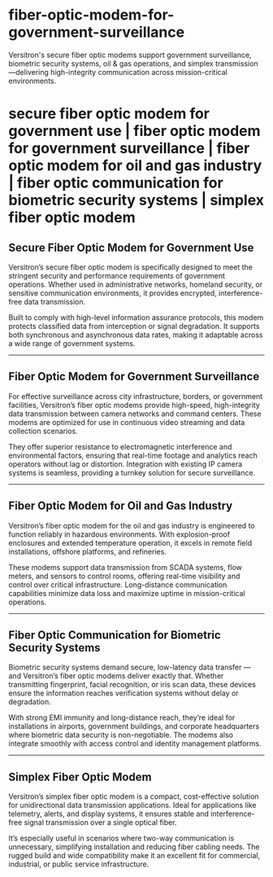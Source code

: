 # fiber-optic-modem-for-government-surveillance
Versitron's secure fiber optic modems support government surveillance, biometric security systems, oil &amp; gas operations, and simplex transmission—delivering high-integrity communication across mission-critical environments.

# secure fiber optic modem for government use | fiber optic modem for government surveillance | fiber optic modem for oil and gas industry | fiber optic communication for biometric security systems | simplex fiber optic modem

## Secure Fiber Optic Modem for Government Use

Versitron’s secure fiber optic modem is specifically designed to meet the stringent security and performance requirements of government operations. Whether used in administrative networks, homeland security, or sensitive communication environments, it provides encrypted, interference-free data transmission.

Built to comply with high-level information assurance protocols, this modem protects classified data from interception or signal degradation. It supports both synchronous and asynchronous data rates, making it adaptable across a wide range of government systems.

---

## Fiber Optic Modem for Government Surveillance

For effective surveillance across city infrastructure, borders, or government facilities, Versitron’s fiber optic modems provide high-speed, high-integrity data transmission between camera networks and command centers. These modems are optimized for use in continuous video streaming and data collection scenarios.

They offer superior resistance to electromagnetic interference and environmental factors, ensuring that real-time footage and analytics reach operators without lag or distortion. Integration with existing IP camera systems is seamless, providing a turnkey solution for secure surveillance.

---

## Fiber Optic Modem for Oil and Gas Industry

Versitron’s fiber optic modem for the oil and gas industry is engineered to function reliably in hazardous environments. With explosion-proof enclosures and extended temperature operation, it excels in remote field installations, offshore platforms, and refineries.

These modems support data transmission from SCADA systems, flow meters, and sensors to control rooms, offering real-time visibility and control over critical infrastructure. Long-distance communication capabilities minimize data loss and maximize uptime in mission-critical operations.

---

## Fiber Optic Communication for Biometric Security Systems

Biometric security systems demand secure, low-latency data transfer — and Versitron’s fiber optic modems deliver exactly that. Whether transmitting fingerprint, facial recognition, or iris scan data, these devices ensure the information reaches verification systems without delay or degradation.

With strong EMI immunity and long-distance reach, they’re ideal for installations in airports, government buildings, and corporate headquarters where biometric data security is non-negotiable. The modems also integrate smoothly with access control and identity management platforms.

---

## Simplex Fiber Optic Modem

Versitron’s simplex fiber optic modem is a compact, cost-effective solution for unidirectional data transmission applications. Ideal for applications like telemetry, alerts, and display systems, it ensures stable and interference-free signal transmission over a single optical fiber.

It’s especially useful in scenarios where two-way communication is unnecessary, simplifying installation and reducing fiber cabling needs. The rugged build and wide compatibility make it an excellent fit for commercial, industrial, or public service infrastructure.
